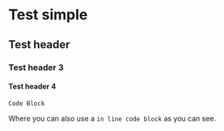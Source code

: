 Test simple
===========

Test header
-----------

### Test header 3

#### Test header 4

```
Code Block
```

Where you can also use a `in line code block` as you can see.
